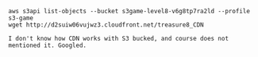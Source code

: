 
    aws s3api list-objects --bucket s3game-level8-v6g8tp7ra2ld --profile s3-game
    wget http://d2suiw06vujwz3.cloudfront.net/treasure8_CDN

    I don't know how CDN works with S3 bucked, and course does not mentioned it. Googled. 